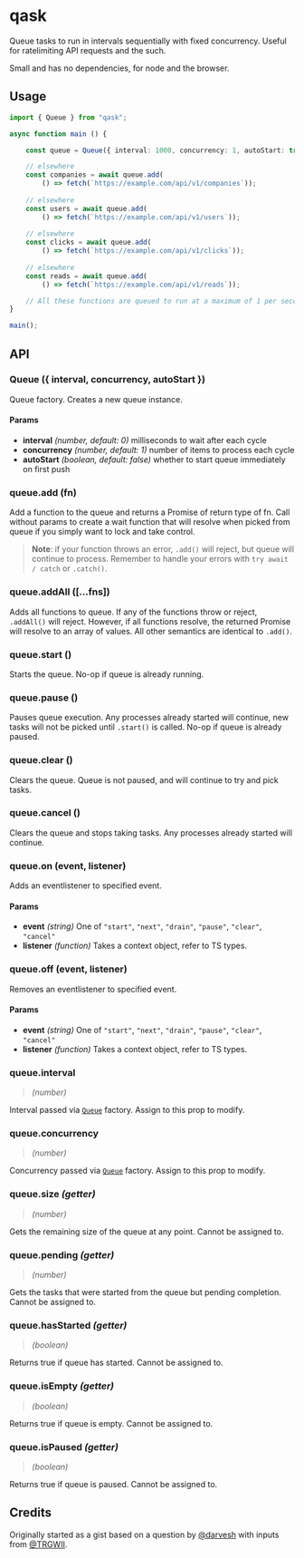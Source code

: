 # qask

Queue tasks to run in intervals sequentially with fixed concurrency. Useful for ratelimiting API requests and the such.

Small and has no dependencies, for node and the browser.

## Usage

```TypeScript
import { Queue } from "qask";

async function main () {

	const queue = Queue({ interval: 1000, concurrency: 1, autoStart: true });

	// elsewhere
	const companies = await queue.add(
		() => fetch(`https://example.com/api/v1/companies`));
	
	// elsewhere
	const users = await queue.add(
		() => fetch(`https://example.com/api/v1/users`));
	
	// elsewhere
	const clicks = await queue.add(
		() => fetch(`https://example.com/api/v1/clicks`));
	
	// elsewhere
	const reads = await queue.add(
		() => fetch(`https://example.com/api/v1/reads`));

	// All these functions are queued to run at a maximum of 1 per second
}

main();
```

## API

### Queue ({ interval, concurrency, autoStart })

Queue factory. Creates a new queue instance.

#### Params

- **interval** _(number, default: 0)_ milliseconds to wait after each cycle
- **concurrency** _(number, default: 1)_ number of items to process each cycle
- **autoStart** _(boolean, default: false)_ whether to start queue immediately on first push

### queue.add (fn)

Add a function to the queue and returns a Promise of return type of fn. Call without params to create a wait function that will resolve when picked from queue if you simply want to lock and take control.

> **Note**: if your function throws an error, `.add()` will reject, but queue will continue to process. Remember to handle your errors with `try await / catch` or `.catch()`.

### queue.addAll ([...fns])

Adds all functions to queue. If any of the functions throw or reject, `.addAll()` will reject. However, if all functions resolve, the returned Promise will resolve to an array of values. All other semantics are identical to `.add()`.

### queue.start ()

Starts the queue. No-op if queue is already running.

### queue.pause ()

Pauses queue execution. Any processes already started will continue, new tasks will not be picked until `.start()` is called. No-op if queue is already paused.

### queue.clear ()

Clears the queue. Queue is not paused, and will continue to try and pick tasks.

### queue.cancel ()

Clears the queue and stops taking tasks. Any processes already started will continue.

### queue.on (event, listener)

Adds an eventlistener to specified event.

#### Params

- **event** _(string)_ One of `"start"`, `"next"`, `"drain"`, `"pause"`, `"clear"`, `"cancel"`
- **listener** _(function)_ Takes a context object, refer to TS types.

### queue.off (event, listener)

Removes an eventlistener to specified event.

#### Params

- **event** _(string)_ One of `"start"`, `"next"`, `"drain"`, `"pause"`, `"clear"`, `"cancel"`
- **listener** _(function)_ Takes a context object, refer to TS types.

### queue.interval

> _(number)_

Interval passed via [`Queue`](#queue--interval-concurrency-autostart-) factory. Assign to this prop to modify.

### queue.concurrency

> _(number)_

Concurrency passed via [`Queue`](#queue--interval-concurrency-autostart-) factory. Assign to this prop to modify.

### queue.size _(getter)_

> _(number)_

Gets the remaining size of the queue at any point. Cannot be assigned to.

### queue.pending _(getter)_

> _(number)_

Gets the tasks that were started from the queue but pending completion. Cannot be assigned to.

### queue.hasStarted _(getter)_

> _(boolean)_

Returns true if queue has started. Cannot be assigned to.

### queue.isEmpty _(getter)_

> _(boolean)_

Returns true if queue is empty. Cannot be assigned to.

### queue.isPaused _(getter)_

> _(boolean)_

Returns true if queue is paused. Cannot be assigned to.

## Credits

Originally started as a gist based on a question by [@darvesh](https://github.com/darvesh) with inputs from [@TRGWII](https://github.com/TRGWII).
